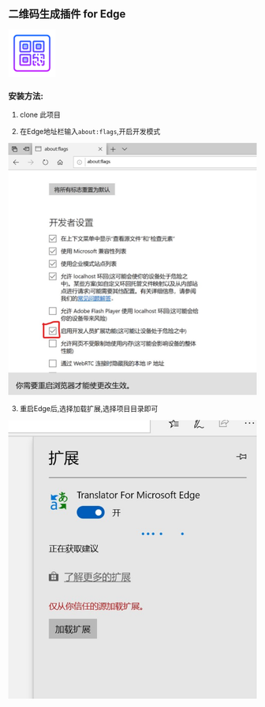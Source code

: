 ## 二维码生成插件 for Edge
![](icons/icons8-qr-code-96.png)

### 安装方法:

1. clone 此项目

2. 在Edge地址栏输入`about:flags`,开启开发模式

![](img/adout_flags.jpg)

3. 重启Edge后,选择加载扩展,选择项目目录即可

![](img/load_extension.jpg)

